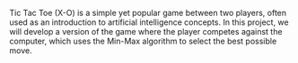 Tic Tac Toe (X-O) is a simple yet popular game between two players, often used as an introduction to artificial intelligence concepts. In this project, we will develop a version of the game where the player competes against the computer, which uses the Min-Max algorithm to select the best possible move.
